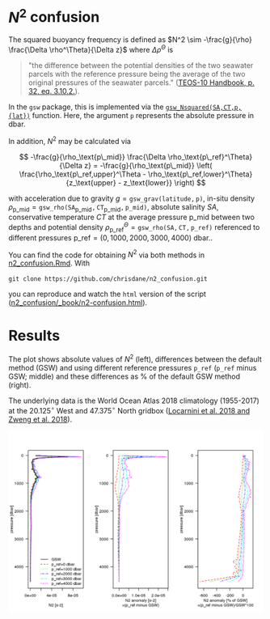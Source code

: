 # $N^2$ confusion

The squared buoyancy frequency is defined as $N^2 \sim -\frac{g}{\rho} \frac{\Delta \rho^\Theta}{\Delta z}$ where $\Delta \rho^\Theta$ is 
> "the difference between the potential densities of the two seawater parcels with the reference pressure being the average of the two original pressures of the seawater parcels." ([TEOS-10 Handbook, p. 32, eq. 3.10.2.](http://www.teos-10.org/pubs/TEOS-10_Manual.pdf)).

In the `gsw` package, this is implemented via the [`gsw_Nsquared(SA,CT,p,{lat})`](http://www.teos-10.org/pubs/gsw/html/gsw_Nsquared.html) function. Here, the argument `p` represents the absolute pressure in dbar.

In addition, $N^2$ may be calculated via 

$$ -\frac{g}{\rho_\text{p\_mid}} \frac{\Delta \rho_\text{p\_ref}^\Theta}{\Delta z} = -\frac{g}{\rho_\text{p\_mid}} \left( \frac{\rho_\text{p\_ref,upper}^\Theta - \rho_\text{p\_ref,lower}^\Theta}{z_\text{upper} - z_\text{lower}} \right) $$

with acceleration due to gravity $g = \mathtt{gsw\_grav(latitude, p)}$, in-situ density $\rho_\text{p\_mid} = \mathtt{gsw\_rho(SA_\text{p\_mid}, CT_\text{p\_mid}, p\_mid)}$, absolute salinity $SA$, conservative temperature $CT$ at the average pressure $\text{p\_mid}$ between two depths and potential density $\rho_\text{p\_ref}^\Theta = \mathtt{gsw\_rho(SA, CT, p\_ref)}$ referenced to different pressures $\text{p\_ref} = (0, 1000, 2000, 3000, 4000)$ dbar..

You can find the code for obtaining $N^2$ via both methods in [n2_confusion.Rmd](https://github.com/chrisdane/n2_confusion/blob/master/n2_confusion.Rmd). With
```
git clone https://github.com/chrisdane/n2_confusion.git
```
you can reproduce and watch the `html` version of the script ([n2_confusion/_book/n2-confusion.html](https://github.com/chrisdane/n2_confusion/blob/master/_book/n2-confusion.html)).

# Results

The plot shows absolute values of $N^2$ (left), differences between the default method (GSW) and using different reference pressures $\mathtt{p\_ref}$ ($\mathtt{p\_ref}$ minus GSW; middle) and these differences as % of the default GSW method (right).

The underlying data is the World Ocean Atlas 2018 climatology (1955-2017) at the $20.125^{\circ}$ West and $47.375^{\circ}$ North gridbox ([Locarnini et al. 2018 and Zweng et al. 2018](https://www.nodc.noaa.gov/OC5/woa18/)).

<img align="left" src="_bookdown_files/bookdown_files/figure-html/n2_plot-1.png">

